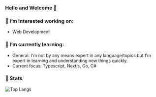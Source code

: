 ### Hello and Welcome 👋

### 🔭 I’m interested working on:
- Web Development

### 🌱 I’m currently learning:
- General: I'm not by any means expert in any language/topics but I'm expert in learning and understanding new things quickly.
- Current focus: Typescript, Nextjs, Go, C#
  
### 🚀 Stats 
<!-- <img src="https://github-readme-stats-blue-phi-76.vercel.app/api/top-langs?username=luhamoza&layout=compact&theme=aura_dark&count_private=true&hide_border=true&bg_color=0d1117" alt="Top Langs"> -->
<img src="https://github-readme-stats.vercel.app/api/top-langs/?username=luhamoza&layout=compact&theme=onedark&count_private=true&hide_border=true&bg_color=0d1117" alt="Top Langs"> 
